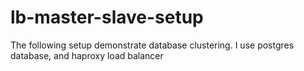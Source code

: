 # lb-master-slave-setup
The following setup demonstrate database clustering. I use postgres database, and haproxy load balancer
